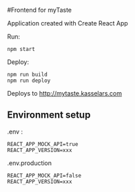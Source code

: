 #Frontend for myTaste

Application created with Create React App

Run: 

    npm start

Deploy:

    npm run build
    npm run deploy

Deploys to http://mytaste.kasselars.com
     
Environment setup
-

.env :

    REACT_APP_MOCK_API=true
    REACT_APP_VERSION=xxx

.env.production

    REACT_APP_MOCK_API=false
    REACT_APP_VERSION=xxx

